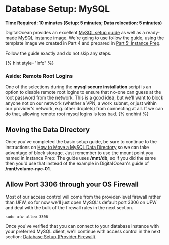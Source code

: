 # Database Setup: MySQL

**Time Required: 10 minutes \(Setup: 5 minutes; Data relocation: 5 minutes\)**

DigitalOcean provides an excellent [MySQL setup guide](https://www.digitalocean.com/community/tutorials/how-to-install-mysql-on-ubuntu-16-04) as well as a ready-made MySQL instance image. We're going to use follow the guide, using the template image we created in Part 4 and prepared in [Part 5: Instance Prep](database-setup-instance-prep.md).

Follow the guide exactly and do not skip any steps.

{% hint style="info" %}
### Aside: Remote Root Logins

One of the selections during the **mysql secure installation** script is an option to disable remote root logins to ensure that no-one can guess at the root password from the network. This is a good idea, but we'll want to block anyone not on our network \(whether a VPN, a work subnet, or just within our provider's network, e.g. other droplets\) from connecting at all. If we can do that, allowing remote root mysql logins is less bad.
{% endhint %}

## Moving the Data Directory

Once you've completed the basic setup guide, be sure to continue to the instructions on [How to Move a MySQL Data Directory](https://www.digitalocean.com/community/tutorials/how-to-move-a-mysql-data-directory-to-a-new-location-on-ubuntu-16-04) so we can take advantage of block storage. Just remember to use the mount point you named in Instance Prep: The guide uses **/mnt/db**, so if you did the same then you'd use that instead of the example in DigitalOcean's guide of **/mnt/volume-nyc-01**.

## Allow Port 3306 through your OS Firewall

Most of our access control will come from the provider-level firewall rather than UFW, so for now we'll just open MySQL's default port 3306 on UFW and deal with the bulk of the firewall rules in the next section.

```text
sudo ufw allow 3306
```

Once you've verified that you can connect to your database instance with your preferred MySQL client, we'll continue with access control in the next section: [Database Setup \(Provider Firewall\)](database-setup-provider-firewall.md).

